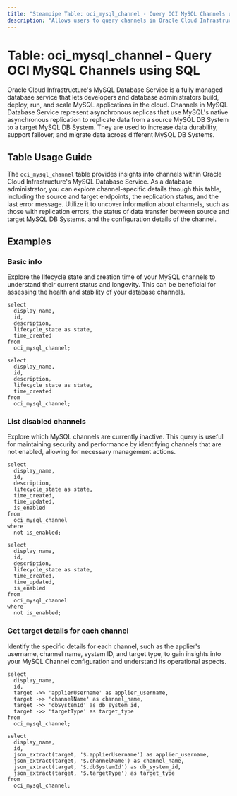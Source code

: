 ```yaml
---
title: "Steampipe Table: oci_mysql_channel - Query OCI MySQL Channels using SQL"
description: "Allows users to query channels in Oracle Cloud Infrastructure's MySQL Database Service."
---
```


# Table: oci_mysql_channel - Query OCI MySQL Channels using SQL

Oracle Cloud Infrastructure's MySQL Database Service is a fully managed database service that lets developers and database administrators build, deploy, run, and scale MySQL applications in the cloud. Channels in MySQL Database Service represent asynchronous replicas that use MySQL's native asynchronous replication to replicate data from a source MySQL DB System to a target MySQL DB System. They are used to increase data durability, support failover, and migrate data across different MySQL DB Systems.

## Table Usage Guide

The `oci_mysql_channel` table provides insights into channels within Oracle Cloud Infrastructure's MySQL Database Service. As a database administrator, you can explore channel-specific details through this table, including the source and target endpoints, the replication status, and the last error message. Utilize it to uncover information about channels, such as those with replication errors, the status of data transfer between source and target MySQL DB Systems, and the configuration details of the channel.

## Examples

### Basic info
Explore the lifecycle state and creation time of your MySQL channels to understand their current status and longevity. This can be beneficial for assessing the health and stability of your database channels.

```sql+postgres
select
  display_name,
  id,
  description,
  lifecycle_state as state,
  time_created
from
  oci_mysql_channel;
```

```sql+sqlite
select
  display_name,
  id,
  description,
  lifecycle_state as state,
  time_created
from
  oci_mysql_channel;
```

### List disabled channels
Explore which MySQL channels are currently inactive. This query is useful for maintaining security and performance by identifying channels that are not enabled, allowing for necessary management actions.

```sql+postgres
select
  display_name,
  id,
  description,
  lifecycle_state as state,
  time_created,
  time_updated,
  is_enabled
from
  oci_mysql_channel
where
  not is_enabled;
```

```sql+sqlite
select
  display_name,
  id,
  description,
  lifecycle_state as state,
  time_created,
  time_updated,
  is_enabled
from
  oci_mysql_channel
where
  not is_enabled;
```

### Get target details for each channel
Identify the specific details for each channel, such as the applier's username, channel name, system ID, and target type, to gain insights into your MySQL Channel configuration and understand its operational aspects.

```sql+postgres
select
  display_name,
  id,
  target ->> 'applierUsername' as applier_username,
  target ->> 'channelName' as channel_name,
  target ->> 'dbSystemId' as db_system_id,
  target ->> 'targetType' as target_type
from
  oci_mysql_channel;
```

```sql+sqlite
select
  display_name,
  id,
  json_extract(target, '$.applierUsername') as applier_username,
  json_extract(target, '$.channelName') as channel_name,
  json_extract(target, '$.dbSystemId') as db_system_id,
  json_extract(target, '$.targetType') as target_type
from
  oci_mysql_channel;
```
